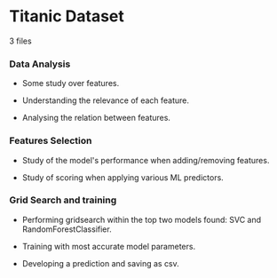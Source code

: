 # Titanic Dataset
3 files
### Data Analysis
- Some study over features.

- Understanding the relevance of each feature.

- Analysing the relation between features.

### Features Selection
- Study of the model's performance when adding/removing features.

- Study of scoring when applying various ML predictors.

### Grid Search and training
- Performing gridsearch within the top two models found: SVC and RandomForestClassifier.

- Training with most accurate model parameters.

- Developing a prediction and saving as csv.

